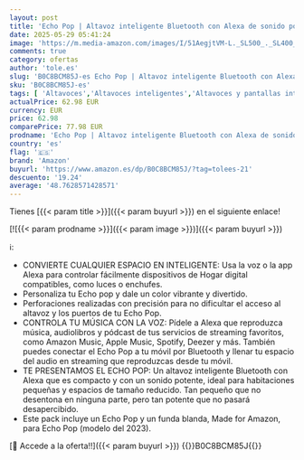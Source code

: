 ```yaml
---
layout: post
title: 'Echo Pop | Altavoz inteligente Bluetooth con Alexa de sonido potente y compacto | Antracita + funda blanda  Made for Amazon  para Echo Pop  modelo del 2023   Fosforescente'
date: 2025-05-29 05:41:24
image: 'https://m.media-amazon.com/images/I/51AegjtVM-L._SL500_._SL400_.jpg'
comments: true
category: ofertas
author: 'tole.es'
slug: 'B0C8BCM85J-es Echo Pop | Altavoz inteligente Bluetooth con Alexa de...'
sku: 'B0C8BCM85J-es'
tags: [ 'Altavoces','Altavoces inteligentes','Altavoces y pantallas inteligentes Echo','Arborist Merchandising Root','Dispositivos Amazon','Dispositivos Amazon y Accesorios','Dispositivos Amazon y accesorios','Echo Pop_ES','Electrónica','Equipos de audio y Hi-Fi','Self Service','Special Features Stores','alexa','amazon','e97153f7-7531-4959-bcaa-edabbf48d7f8_0','e97153f7-7531-4959-bcaa-edabbf48d7f8_5001','🇪🇸', ]
actualPrice: 62.98 EUR
currency: EUR
price: 62.98
comparePrice: 77.98 EUR
prodname: 'Echo Pop | Altavoz inteligente Bluetooth con Alexa de sonido potente y compacto | Antracita + funda blanda  Made for Amazon  para Echo Pop  modelo del 2023   Fosforescente'
country: 'es'
flag: '🇪🇸'
brand: 'Amazon'
buyurl: 'https://www.amazon.es/dp/B0C8BCM85J/?tag=tolees-21'
descuento: '19.24'
average: '48.7628571428571'
---
```


Tienes [{{< param title >}}]({{< param buyurl >}}) en el siguiente enlace!

[![{{< param prodname >}}]({{< param image >}})]({{< param buyurl >}})

ℹ️:

- CONVIERTE CUALQUIER ESPACIO EN INTELIGENTE: Usa la voz o la app Alexa para controlar fácilmente dispositivos de Hogar digital compatibles, como luces o enchufes.
- Personaliza tu Echo pop y dale un color vibrante y divertido.
- Perforaciones realizadas con precisión para no dificultar el acceso al altavoz y los puertos de tu Echo Pop.
- CONTROLA TU MÚSICA CON LA VOZ: Pídele a Alexa que reproduzca música, audiolibros y pódcast de tus servicios de streaming favoritos, como Amazon Music, Apple Music, Spotify, Deezer y más. También puedes conectar el Echo Pop a tu móvil por Bluetooth y llenar tu espacio del audio en streaming que reproduzcas desde tu móvil.
- TE PRESENTAMOS EL ECHO POP: Un altavoz inteligente Bluetooth con Alexa que es compacto y con un sonido potente, ideal para habitaciones pequeñas y espacios de tamaño reducido. Tan pequeño que no desentona en ninguna parte, pero tan potente que no pasará desapercibido.
- Este pack incluye un Echo Pop y un funda blanda, Made for Amazon, para Echo Pop (modelo del 2023).

[🛒 Accede a la oferta!!]({{< param buyurl >}})
{{<world>}}B0C8BCM85J{{</world>}}
